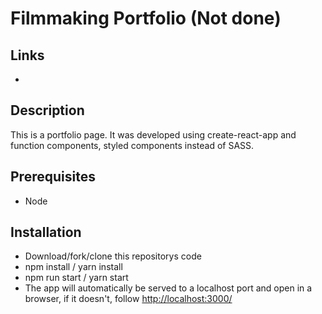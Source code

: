 # Filmmaking Portfolio (Not done)



## Links
* 

## Description
<p>This is a portfolio page. It was developed using create-react-app and function components, styled components instead of SASS.</p>


## Prerequisites
<ul>
  <li>Node</li>
</ul>

## Installation
<ul>
  <li>Download/fork/clone this repositorys code</li>
  <li>npm install / yarn install</li>
  <li>npm run start / yarn start</li>
  <li>The app will automatically be served to a localhost port and open in a browser, if it doesn't, follow <a href="http://localhost:3000/" target="_blank">http://localhost:3000/</a></li>
</ul>

